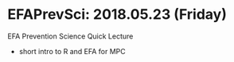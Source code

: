 # EFAPrevSci: 2018.05.23 (Friday)
EFA Prevention Science Quick Lecture
- short intro to R and EFA for MPC
